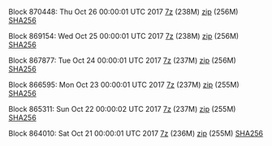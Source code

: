 Block 870448: Thu Oct 26 00:00:01 UTC 2017 [7z](https://transfer.sh/uWXKQ/bootstrap.dat.20171026.7z) (238M) [zip](https://transfer.sh/yDiIG/bootstrap.dat.20171026.zip) (256M) [SHA256](https://transfer.sh/B8c70/sha256.txt)

Block 869154: Wed Oct 25 00:00:01 UTC 2017 [7z](https://transfer.sh/Q4aC4/bootstrap.dat.20171025.7z) (238M) [zip](https://transfer.sh/tMDKo/bootstrap.dat.20171025.zip) (256M) [SHA256](https://transfer.sh/3ZaUQ/sha256.txt)

Block 867877: Tue Oct 24 00:00:01 UTC 2017 [7z](https://transfer.sh/Jz8dQ/bootstrap.dat.20171024.7z) (237M) [zip](https://transfer.sh/kxbnX/bootstrap.dat.20171024.zip) (256M) [SHA256](https://transfer.sh/CjONO/sha256.txt)

Block 866595: Mon Oct 23 00:00:01 UTC 2017 [7z](https://transfer.sh/lSd5n/bootstrap.dat.20171023.7z) (237M) [zip](https://transfer.sh/15v5Te/bootstrap.dat.20171023.zip) (255M) [SHA256](https://transfer.sh/Dd9i5/sha256.txt)

Block 865311: Sun Oct 22 00:00:02 UTC 2017 [7z](https://transfer.sh/11oD00/bootstrap.dat.20171022.7z) (237M) [zip](https://transfer.sh/bt688/bootstrap.dat.20171022.zip) (255M) [SHA256](https://transfer.sh/7D6Mu/sha256.txt)

Block 864010: Sat Oct 21 00:00:01 UTC 2017 [7z](https://transfer.sh/JNSi5/bootstrap.dat.20171021.7z) (236M) [zip](https://transfer.sh/13esOA/bootstrap.dat.20171021.zip) (255M) [SHA256](https://transfer.sh/1Z7PP/sha256.txt)
